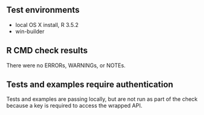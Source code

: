 ## Test environments
* local OS X install, R 3.5.2
* win-builder

## R CMD check results
There were no ERRORs, WARNINGs, or NOTEs. 

## Tests and examples require authentication
Tests and examples are passing locally, but are not run as part of the check because a key is required to access the wrapped API. 
